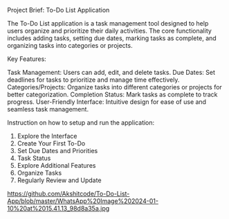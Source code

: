 Project Brief: To-Do List Application

The To-Do List application is a task management tool designed to help users organize and prioritize their daily activities. The core functionality includes adding tasks, setting due dates, marking tasks as complete, and organizing tasks into categories or projects.

Key Features:

Task Management: Users can add, edit, and delete tasks.
Due Dates: Set deadlines for tasks to prioritize and manage time effectively.
Categories/Projects: Organize tasks into different categories or projects for better categorization.
Completion Status: Mark tasks as complete to track progress.
User-Friendly Interface: Intuitive design for ease of use and seamless task management.


Instruction on how to setup and run the application:

1. Explore the Interface
2. Create Your First To-Do
3. Set Due Dates and Priorities
4. Task Status
5. Explore Additional Features
6. Organize Tasks
7. Regularly Review and Update

https://github.com/Akshitcode/To-Do-List-App/blob/master/WhatsApp%20Image%202024-01-10%20at%2015.41.13_98d8a35a.jpg
